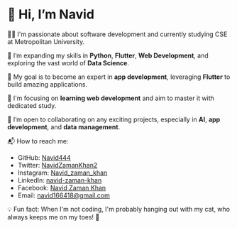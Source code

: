 #  👋 Hi, I’m Navid

👨‍💻 I'm passionate about software development and currently studying CSE at Metropolitan University. 

🌱 I’m expanding my skills in **Python**, **Flutter**, **Web Development**, and exploring the vast world of **Data Science**. 

🚀 My goal is to become an expert in **app development**, leveraging **Flutter** to build amazing applications. 

🎯 I'm focusing on **learning web development** and aim to master it with dedicated study. 

🤝 I’m open to collaborating on any exciting projects, especially in **AI**, **app development**, and **data management**.

📬 How to reach me:
- GitHub: [Navid444](https://github.com/navid444)
- Twitter: [NavidZamanKhan2](https://twitter.com/NavidZamanKhan2)
- Instagram: [Navid_zaman_khan](https://www.instagram.com/navid_zaman_khan)
- LinkedIn: [navid-zaman-khan](https://www.linkedin.com/in/navid-zaman-khan)
- Facebook: [Navid Zaman Khan](https://www.facebook.com/profile.php?id=100034537722078)
- Email: [navid166418@gmail.com](mailto:navid166418@gmail.com)

💡 Fun fact: When I'm not coding, I'm probably hanging out with my cat, who always keeps me on my toes! 🐾
